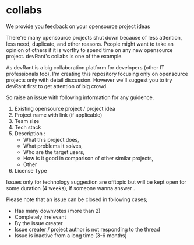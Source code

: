 # collabs
We provide you feedback on your opensource project ideas

There're many opensource projects shut down because of less attention, less need, duplicate, and other reasons. People might want to take an opinion of others if it is worthy to spend time on any new opensource project. devRant's collabs is one of the example.

As devRant is a big collaboration platform for developers (other IT professionals too), I'm creating this repository focusing only on opensource projects only with detail discussion. However we'll suggest you to try devRant first to get attention of big crowd.

So raise an issue with following information for any guidence. 

1. Existing opensource project / project idea
2. Project name with link (if applicable)
3. Team size
4. Tech stack
5. Description : 
    * What this project does, 
    * What problems it solves, 
    * Who are the target users, 
    * How is it good in comparison of other similar projects, 
    * Other
6. License Type

Issues only for technology suggestion are offtopic but will be kept open for some duration (4 weeks), if someone wanna answer .

Please note that an issue can be closed in following cases;

* Has many downvotes (more than 2)
* Completely irrelevant
* By the issue creater
* Issue creater / project author is not responding to the thread
* Issue is inactive from a long time (3-6 months)
